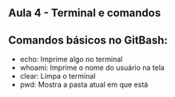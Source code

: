 ## Aula 4 - Terminal e comandos

## Comandos básicos no GitBash:
- echo: Imprime algo no terminal
- whoami: Imprime o nome do usuário na tela
- clear: Limpa o terminal
- pwd: Mostra a pasta atual em que está
